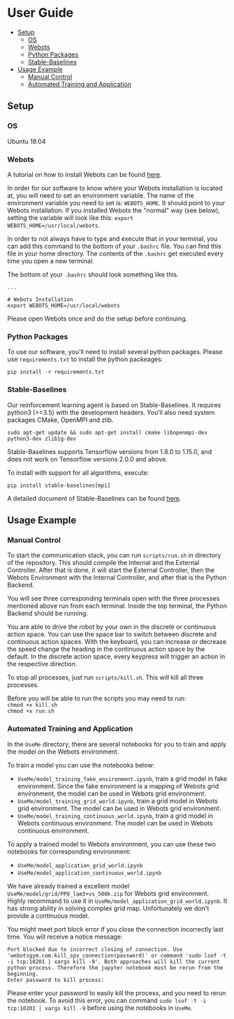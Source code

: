# User Guide
- [Setup](#setup)
  * [OS](#os)
  * [Webots](#webots)
  * [Python Packages](#python-packages)
  * [Stable-Baselines](#stable-baselines)
- [Usage Example](#usage-example)
  * [Manual Control](#manual-control)
  * [Automated Training and Application](#automated-training-and-application)

## Setup

### OS
Ubuntu 18.04
### Webots
A tutorial on how to install Webots can be found [here](https://cyberbotics.com/doc/guide/installation-procedure).

In order for our software to know where your Webots installation is located at, you will need to set an environment variable. The name of the environment variable you need to set is: `WEBOTS_HOME`. It should point to your Webots installation. If you installed Webots the "normal" way (see below), setting the variable will look like this: `export WEBOTS_HOME=/usr/local/webots`.

In order to not always have to type and execute that in your terminal, you can add this command to the bottom of your `.bashrc` file. You can find this file in your home directory. The contents of the `.bashrc` get executed every time you open a new terminal.

The bottom of your `.bashrc` should look something like this.
```
...

# Webots Installation
export WEBOTS_HOME=/usr/local/webots
```
Please open Webots once and do the setup before continuing. 

### Python Packages
To use our software, you'll need to install several python packages. Please use `requirements.txt` to install the python packeages:
```
pip install -r requirements.txt
```
### Stable-Baselines
Our reinforcement learning agent is based on Stable-Baselines. It requires python3 (>=3.5) with the development headers. You’ll also need system packages CMake, OpenMPI and zlib. 
```
sudo apt-get update && sudo apt-get install cmake libopenmpi-dev python3-dev zlib1g-dev
```
Stable-Baselines supports Tensorflow versions from 1.8.0 to 1.15.0, and does not work on Tensorflow versions 2.0.0 and above. 

To install with support for all algorithms,  execute:
```
pip install stable-baselines[mpi]
```
A detailed document of Stable-Baselines can be found [here](https://stable-baselines.readthedocs.io/en/master/index.html).


## Usage Example
### Manual Control

To start the communication stack, you can run `scripts/run.sh` in  directory of the repository. This should compile the Internal and the External Controller. After that is done, it will start the External Controller, then the Webots Environment with the Internal Controller, and after that is the Python Backend.

You will see three corresponding terminals open with the three processes mentioned above run from each terminal. Inside the top terminal, the Python Backend should be running.

You are able to drive the robot by your own in the discrete or continuous action space. You can use the space bar to switch between discrete and continuous action spaces. With the keyboard, you can increase or decrease the speed change the heading in the continuous action space by the default. In the discrete action space, every keypress will trigger an action in the respective direction.

To stop all processes, just run `scripts/kill.sh`. This will kill all three processes.

Before you will be able to run the scripts you may need to run:  
`chmod +x kill.sh`  
`chmod +x run.sh`

### Automated Training and Application

In the `UseMe` directory, there are several notebooks for you to train and apply the model on the Webots environment.

To train a model you can use the notebooks below:
* `UseMe/model_training_fake_environment.ipynb`, train a grid model in fake environment. Since the fake environment is a mapping of Webots grid environment, the model can be used in Webots grid environment.
* `UseMe/model_training_grid_world.ipynb`, train a grid model in Webots grid environment. The model can be used in Webots grid environment.
* `UseMe/model_training_continuous_world.ipynb`, train a grid model in Webots continuous environment. The model can be used in Webots continuous environment.

To apply a trained model to Webots environment, you can use these two notebooks for corresponding environment:
* `UseMe/model_application_grid_world.ipynb`
* `UseMe/model_application_continuous_world.ipynb`

We have already trained a excellent model `UseMe/model/grid/PPO_lam3+vs_500k.zip` for Webots grid environment. Highly recommand to use it in `UseMe/model_application_grid_world.ipynb`. It has strong ability in solving complex grid map. Unfortunately we don't provide a continuous model.

You might meet port block error if you close the connection incorrectly last time. You will receive a notice message: 
```
Port blocked due to incorrect closing of connection. Use 'webotsgym.com.kill_spv_connection(password)' or command 'sudo lsof -t -i tcp:10201 | xargs kill -9'. Both approaches will kill the current python process. Therefore the jupyter notebook must be rerun from the beginning.
Enter password to kill process:
```

Please enter your password to easily kill the process, and you need to rerun the notebook. To avoid this error, you can command `sudo lsof -t -i tcp:10201 | xargs kill -9` before using the notebooks in `UseMe`.
